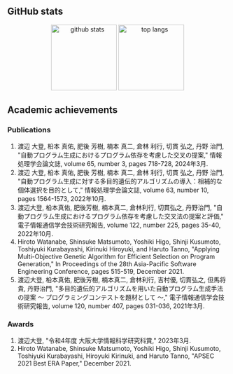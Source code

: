 

## GitHub stats
<div align="center">
  <picture>
    <source
      srcset="https://github-readme-stats.vercel.app/api?username=hrtwt&count_private=true&show_icons=true&theme=dark"
      media="(prefers-color-scheme: dark)" />
    <source srcset="https://github-readme-stats.vercel.app/api?username=hrtwt&count_private=true&show_icons=true"
      media="(prefers-color-scheme: light), (prefers-color-scheme: no-preference)" />
    <img src="https://github-readme-stats.vercel.app/api?username=hrtwt&count_private=true&show_icons=true"
      alt="github stats" height="150px" />
  </picture>
  <picture>
    <source srcset="https://github-readme-stats.vercel.app/api/top-langs/?username=hrtwt&layout=compact&theme=dark"
      media="(prefers-color-scheme: dark)" />
    <source srcset="https://github-readme-stats.vercel.app/api/top-langs/?username=hrtwt&layout=compact"
      media="(prefers-color-scheme: light), (prefers-color-scheme: no-preference)" />
    <img src="https://github-readme-stats.vercel.app/api/top-langs/?username=hrtwt&layout=compact" alt="top langs"
      height="150px" />
  </picture>
</div>

## Academic achievements

### Publications

1. 渡辺 大登, 柗本 真佑, 肥後 芳樹, 楠本 真二, 倉林 利行, 切貫 弘之, 丹野 治門, "自動プログラム生成におけるプログラム依存を考慮した交叉の提案," 情報処理学会論文誌, volume 65, number 3, pages 718-728, 2024年3月.
1. 渡辺 大登, 柗本 真佑, 肥後 芳樹, 楠本 真二, 倉林 利行, 切貫 弘之, 丹野 治門, "自動プログラム生成に対する多目的遺伝的アルゴリズムの導入：相補的な個体選択を目的として," 情報処理学会論文誌, volume 63, number 10, pages 1564-1573, 2022年10月.
1. 渡辺大登, 柗本真佑, 肥後芳樹, 楠本真二, 倉林利行, 切貫弘之, 丹野治門, "自動プログラム生成におけるプログラム依存を考慮した交叉法の提案と評価," 電子情報通信学会技術研究報告, volume 122, number 225, pages 35-40, 2022年10月.
1. Hiroto Watanabe, Shinsuke Matsumoto, Yoshiki Higo, Shinji Kusumoto, Toshiyuki Kurabayashi, Kirinuki Hiroyuki, and Haruto Tanno, "Applying Multi-Objective Genetic Algorithm for Efficient Selection on Program Generation," In Proceedings of the 28th Asia-Pacific Software Engineering Conference, pages 515-519, December 2021.
1. 渡辺大登, 柗本真佑, 肥後芳樹, 楠本真二, 倉林利行, 吉村優, 切貫弘之, 但馬将貴, 丹野治門, "多目的遺伝的アルゴリズムを用いた自動プログラム生成手法の提案 ～ プログラミングコンテストを題材として ～," 電子情報通信学会技術研究報告, volume 120, number 407, pages 031-036, 2021年3月.

### Awards

1.  渡辺大登, "令和4年度 大阪大学情報科学研究科賞," 2023年3月.
1. Hiroto Watanabe, Shinsuke Matsumoto, Yoshiki Higo, Shinji Kusumoto, Toshiyuki Kurabayashi, Hiroyuki Kirinuki, and Haruto Tanno, "APSEC 2021 Best ERA Paper," December 2021.
